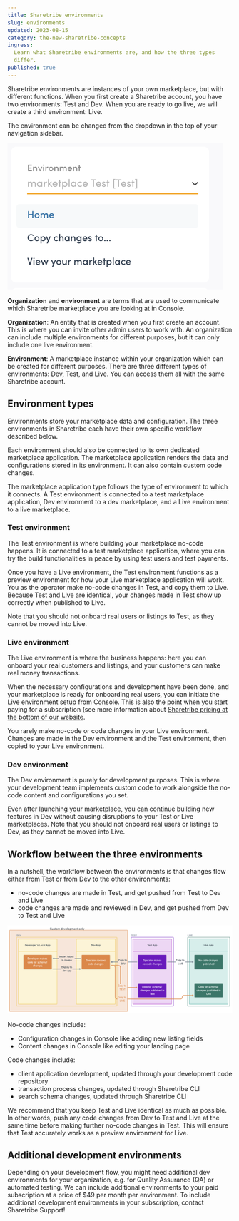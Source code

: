 ```yaml
---
title: Sharetribe environments
slug: environments
updated: 2023-08-15
category: the-new-sharetribe-concepts
ingress:
  Learn what Sharetribe environments are, and how the three types
  differ.
published: true
---
```


Sharetribe environments are instances of your own marketplace, but with
different functions. When you first create a Sharetribe account, you
have two environments: Test and Dev. When you are ready to go live, we
will create a third environment: Live.

The environment can be changed from the dropdown in the top of your
navigation sidebar.

![Environment selection](env-toggle.png)

<info>

**Organization** and **environment** are terms that are used to
communicate which Sharetribe marketplace you are looking at in Console.

**Organization**: An entity that is created when you first create an
account. This is where you can invite other admin users to work with. An
organization can include multiple environments for different purposes,
but it can only include one live environment.

**Environment**: A marketplace instance within your organization which
can be created for different purposes. There are three different types
of environments: Dev, Test, and Live. You can access them all with the
same Sharetribe account.

</info>

## Environment types

Environments store your marketplace data and configuration. The three
environments in Sharetribe each have their own specific workflow
described below.

Each environment should also be connected to its own dedicated
marketplace application. The marketplace application renders the data
and configurations stored in its environment. It can also contain custom
code changes.

The marketplace application type follows the type of environment to
which it connects. A Test environment is connected to a test marketplace
application, Dev environment to a dev marketplace, and a Live
environment to a live marketplace.

### Test environment

The Test environment is where building your marketplace no-code happens.
It is connected to a test marketplace application, where you can try the
build functionalities in peace by using test users and test payments.

Once you have a Live environment, the Test environment functions as a
preview environment for how your Live marketplace application will work.
You as the operator make no-code changes in Test, and copy them to Live.
Because Test and Live are identical, your changes made in Test show up
correctly when published to Live.

Note that you should not onboard real users or listings to Test, as they
cannot be moved into Live.

### Live environment

The Live environment is where the business happens: here you can onboard
your real customers and listings, and your customers can make real money
transactions.

When the necessary configurations and development have been done, and
your marketplace is ready for onboarding real users, you can initiate
the Live environment setup from Console. This is also the point when you
start paying for a subscription (see more information about
[Sharetribe pricing at the bottom of our website](https://www.sharetribe.com/new-sharetribe/).

You rarely make no-code or code changes in your Live environment.
Changes are made in the Dev environment and the Test environment, then
copied to your Live environment.

### Dev environment

The Dev environment is purely for development purposes. This is where
your development team implements custom code to work alongside the
no-code content and configurations you set.

Even after launching your marketplace, you can continue building new
features in Dev without causing disruptions to your Test or Live
marketplaces. Note that you should not onboard real users or listings to
Dev, as they cannot be moved into Live.

## Workflow between the three environments

In a nutshell, the workflow between the environments is that changes
flow either from Test or from Dev to the other environments:

- no-code changes are made in Test, and get pushed from Test to Dev and
  Live
- code changes are made and reviewed in Dev, and get pushed from Dev to
  Test and Live

![Environments workflow](sharetribe-environment-flow.png)

No-code changes include:

- Configuration changes in Console like adding new listing fields
- Content changes in Console like editing your landing page

Code changes include:

- client application development, updated through your development code
  repository
- transaction process changes, updated through Sharetribe CLI
- search schema changes, updated through Sharetribe CLI

We recommend that you keep Test and Live identical as much as possible.
In other words, push any code changes from Dev to Test and Live at the
same time before making further no-code changes in Test. This will
ensure that Test accurately works as a preview environment for Live.

## Additional development environments

Depending on your development flow, you might need additional dev
environments for your organization, e.g. for Quality Assurance (QA) or
automated testing. We can include additional environments to your paid
subscription at a price of \$49 per month per environment. To include
additional development environments in your subscription, contact
Sharetribe Support!
